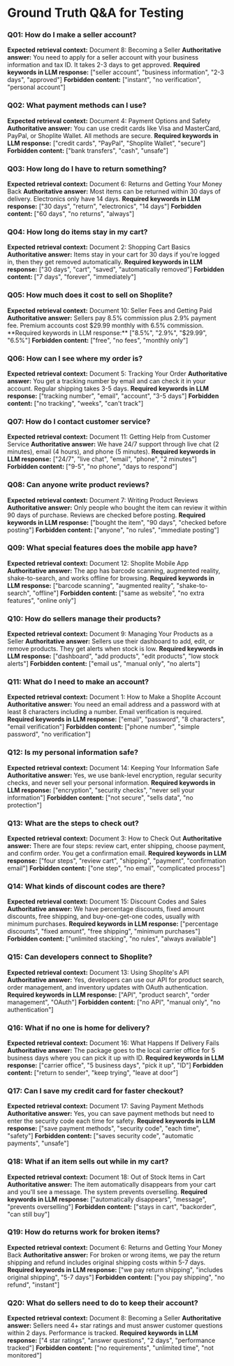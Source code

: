 # Ground Truth Q&A for Testing

### Q01: How do I make a seller account?
**Expected retrieval context:** Document 8: Becoming a Seller
**Authoritative answer:** You need to apply for a seller account with your business information and tax ID. It takes 2-3 days to get approved.
**Required keywords in LLM response:** ["seller account", "business information", "2-3 days", "approved"]
**Forbidden content:** ["instant", "no verification", "personal account"]

### Q02: What payment methods can I use?
**Expected retrieval context:** Document 4: Payment Options and Safety
**Authoritative answer:** You can use credit cards like Visa and MasterCard, PayPal, or Shoplite Wallet. All methods are secure.
**Required keywords in LLM response:** ["credit cards", "PayPal", "Shoplite Wallet", "secure"]
**Forbidden content:** ["bank transfers", "cash", "unsafe"]

### Q03: How long do I have to return something?
**Expected retrieval context:** Document 6: Returns and Getting Your Money Back
**Authoritative answer:** Most items can be returned within 30 days of delivery. Electronics only have 14 days.
**Required keywords in LLM response:** ["30 days", "return", "electronics", "14 days"]
**Forbidden content:** ["60 days", "no returns", "always"]

### Q04: How long do items stay in my cart?
**Expected retrieval context:** Document 2: Shopping Cart Basics
**Authoritative answer:** Items stay in your cart for 30 days if you're logged in, then they get removed automatically.
**Required keywords in LLM response:** ["30 days", "cart", "saved", "automatically removed"]
**Forbidden content:** ["7 days", "forever", "immediately"]

### Q05: How much does it cost to sell on Shoplite?
**Expected retrieval context:** Document 10: Seller Fees and Getting Paid
**Authoritative answer:** Sellers pay 8.5% commission plus 2.9% payment fee. Premium accounts cost $29.99 monthly with 6.5% commission.
**Required keywords in LLM response:** ["8.5%", "2.9%", "$29.99", "6.5%"]
**Forbidden content:** ["free", "no fees", "monthly only"]

### Q06: How can I see where my order is?
**Expected retrieval context:** Document 5: Tracking Your Order
**Authoritative answer:** You get a tracking number by email and can check it in your account. Regular shipping takes 3-5 days.
**Required keywords in LLM response:** ["tracking number", "email", "account", "3-5 days"]
**Forbidden content:** ["no tracking", "weeks", "can't track"]

### Q07: How do I contact customer service?
**Expected retrieval context:** Document 11: Getting Help from Customer Service
**Authoritative answer:** We have 24/7 support through live chat (2 minutes), email (4 hours), and phone (5 minutes).
**Required keywords in LLM response:** ["24/7", "live chat", "email", "phone", "2 minutes"]
**Forbidden content:** ["9-5", "no phone", "days to respond"]

### Q08: Can anyone write product reviews?
**Expected retrieval context:** Document 7: Writing Product Reviews
**Authoritative answer:** Only people who bought the item can review it within 90 days of purchase. Reviews are checked before posting.
**Required keywords in LLM response:** ["bought the item", "90 days", "checked before posting"]
**Forbidden content:** ["anyone", "no rules", "immediate posting"]

### Q09: What special features does the mobile app have?
**Expected retrieval context:** Document 12: Shoplite Mobile App
**Authoritative answer:** The app has barcode scanning, augmented reality, shake-to-search, and works offline for browsing.
**Required keywords in LLM response:** ["barcode scanning", "augmented reality", "shake-to-search", "offline"]
**Forbidden content:** ["same as website", "no extra features", "online only"]

### Q10: How do sellers manage their products?
**Expected retrieval context:** Document 9: Managing Your Products as a Seller
**Authoritative answer:** Sellers use their dashboard to add, edit, or remove products. They get alerts when stock is low.
**Required keywords in LLM response:** ["dashboard", "add products", "edit products", "low stock alerts"]
**Forbidden content:** ["email us", "manual only", "no alerts"]

### Q11: What do I need to make an account?
**Expected retrieval context:** Document 1: How to Make a Shoplite Account
**Authoritative answer:** You need an email address and a password with at least 8 characters including a number. Email verification is required.
**Required keywords in LLM response:** ["email", "password", "8 characters", "email verification"]
**Forbidden content:** ["phone number", "simple password", "no verification"]

### Q12: Is my personal information safe?
**Expected retrieval context:** Document 14: Keeping Your Information Safe
**Authoritative answer:** Yes, we use bank-level encryption, regular security checks, and never sell your personal information.
**Required keywords in LLM response:** ["encryption", "security checks", "never sell your information"]
**Forbidden content:** ["not secure", "sells data", "no protection"]

### Q13: What are the steps to check out?
**Expected retrieval context:** Document 3: How to Check Out
**Authoritative answer:** There are four steps: review cart, enter shipping, choose payment, and confirm order. You get a confirmation email.
**Required keywords in LLM response:** ["four steps", "review cart", "shipping", "payment", "confirmation email"]
**Forbidden content:** ["one step", "no email", "complicated process"]

### Q14: What kinds of discount codes are there?
**Expected retrieval context:** Document 15: Discount Codes and Sales
**Authoritative answer:** We have percentage discounts, fixed amount discounts, free shipping, and buy-one-get-one codes, usually with minimum purchases.
**Required keywords in LLM response:** ["percentage discounts", "fixed amount", "free shipping", "minimum purchases"]
**Forbidden content:** ["unlimited stacking", "no rules", "always available"]

### Q15: Can developers connect to Shoplite?
**Expected retrieval context:** Document 13: Using Shoplite's API
**Authoritative answer:** Yes, developers can use our API for product search, order management, and inventory updates with OAuth authentication.
**Required keywords in LLM response:** ["API", "product search", "order management", "OAuth"]
**Forbidden content:** ["no API", "manual only", "no authentication"]

### Q16: What if no one is home for delivery?
**Expected retrieval context:** Document 16: What Happens If Delivery Fails
**Authoritative answer:** The package goes to the local carrier office for 5 business days where you can pick it up with ID.
**Required keywords in LLM response:** ["carrier office", "5 business days", "pick it up", "ID"]
**Forbidden content:** ["return to sender", "keep trying", "leave at door"]

### Q17: Can I save my credit card for faster checkout?
**Expected retrieval context:** Document 17: Saving Payment Methods
**Authoritative answer:** Yes, you can save payment methods but need to enter the security code each time for safety.
**Required keywords in LLM response:** ["save payment methods", "security code", "each time", "safety"]
**Forbidden content:** ["saves security code", "automatic payments", "unsafe"]

### Q18: What if an item sells out while in my cart?
**Expected retrieval context:** Document 18: Out of Stock Items in Cart
**Authoritative answer:** The item automatically disappears from your cart and you'll see a message. The system prevents overselling.
**Required keywords in LLM response:** ["automatically disappears", "message", "prevents overselling"]
**Forbidden content:** ["stays in cart", "backorder", "can still buy"]

### Q19: How do returns work for broken items?
**Expected retrieval context:** Document 6: Returns and Getting Your Money Back
**Authoritative answer:** For broken or wrong items, we pay the return shipping and refund includes original shipping costs within 5-7 days.
**Required keywords in LLM response:** ["we pay return shipping", "includes original shipping", "5-7 days"]
**Forbidden content:** ["you pay shipping", "no refund", "instant"]

### Q20: What do sellers need to do to keep their account?
**Expected retrieval context:** Document 8: Becoming a Seller
**Authoritative answer:** Sellers need 4+ star ratings and must answer customer questions within 2 days. Performance is tracked.
**Required keywords in LLM response:** ["4 star ratings", "answer questions", "2 days", "performance tracked"]
**Forbidden content:** ["no requirements", "unlimited time", "not monitored"]
